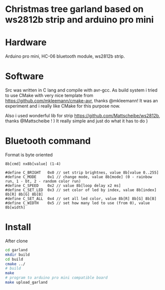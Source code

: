 # Christmas tree garland based on ws2812b strip and arduino pro mini

# Hardware
Arduino pro mini, HC-06 bluetooth module, ws2812b strip.

# Software
Src was written in C lang and compile with avr-gcc. As build system i tried to use CMake with very nice template from https://github.com/mkleemann/cmake-avr, thanks @mkleemann! It was an experiment and i really like CMake for this purpose now.

Also i used wonderful lib for strip https://github.com/Mattscheibe/ws2812b, thanks @Mattscheibe ! ) It really simple and just do what it has to do )

# Bluetooth command

Format is byte oriented
```
8b[cmd] nx8b[value] (1-4)

#define C_BRIGHT   0x0 // set strip brightnes, value 8b[value 0..255]
#define C_MODE     0x1 // change mode, value 8b[mode] (0 - rainbow run, 1 - bt, 2 - random color run)
#define C_SPEED    0x2 // value 8b[loop delay x2 ms]
#define C_SET_LED  0x3 // set color of led by index, value 8b[index] 8b[R] 8b[G] 8b[B]
#define C_SET_ALL  0x4 // set all led color, value 8b[R] 8b[G] 8b[B]
#define C_WIDTH    0x5 // set how many led to use (from 0), value 8b[width]
```
# Install

After clone

``` bash
cd garland
mkdir build
cd build
cmake ../
# build
make
# program to arduino pro mini compatible board
make upload_garland
```
